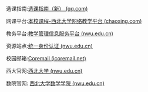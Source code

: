 选课指南:[选课指南（新） (qq.com)](https://docs.qq.com/sheet/DUEtOTmtSYmZaR3FT?tab=kuua77)

网课平台:[本校课程-西北大学网络教学平台 (chaoxing.com)](http://nwu.fanya.chaoxing.com/portal/courseNetwork/list?pageNum=1)

教务平台:[教学管理信息服务平台 (nwu.edu.cn)](http://jwgl.nwu.edu.cn/jwglxt/xtgl/login_slogin.html)

资源站点:[统一身份认证 (nwu.edu.cn)](https://webvpn.nwu.edu.cn/http/77726476706e69737468656265737421f1e2559434357a467b1ac7a28f406d30931cde528f/authserver/login?service=https%3A%2F%2Fwebvpn.nwu.edu.cn%2Flogin%3Fcas_login%3Dtrue)

校园邮箱:[Coremail (icoremail.net)](https://edu.icoremail.net/coremail/)

西大官网:[西北大学 (nwu.edu.cn)](https://www.nwu.edu.cn/)

数院官网: [西北大学数学学院 (nwu.edu.cn)](https://math.nwu.edu.cn/)